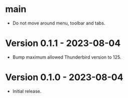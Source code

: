 # main
- Do not move around menu, toolbar and tabs.

# Version 0.1.1 - 2023-08-04
- Bump maximum allowed Thunderbird version to 125.

# Version 0.1.0 - 2023-08-04
- Initial release.
